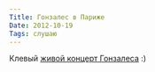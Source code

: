 ```yaml
---
Title: Гонзалес в Париже
Date: 2012-10-19
Tags: слушаю
---
```


Клевый [живой концерт Гонзалеса](http://liveweb.arte.tv/de/video/Salons_de_Musique_Chilly_Gonzales_Vincent_Segal_Palais_de_Tokyo/) :)